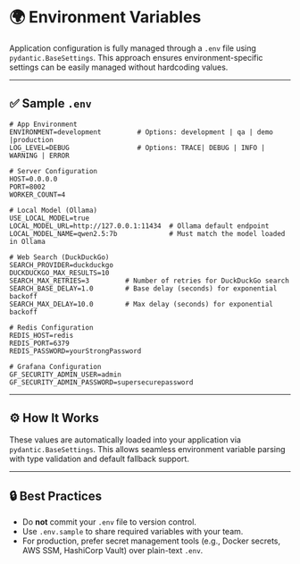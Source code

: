 # 🌍 Environment Variables

Application configuration is fully managed through a `.env` file using `pydantic.BaseSettings`. This approach ensures environment-specific settings can be easily managed without hardcoding values.

---

## ✅ Sample `.env`

```env
# App Environment
ENVIRONMENT=development         # Options: development | qa | demo |production
LOG_LEVEL=DEBUG                 # Options: TRACE| DEBUG | INFO | WARNING | ERROR

# Server Configuration
HOST=0.0.0.0
PORT=8002
WORKER_COUNT=4

# Local Model (Ollama)
USE_LOCAL_MODEL=true
LOCAL_MODEL_URL=http://127.0.0.1:11434  # Ollama default endpoint
LOCAL_MODEL_NAME=qwen2.5:7b             # Must match the model loaded in Ollama

# Web Search (DuckDuckGo)
SEARCH_PROVIDER=duckduckgo
DUCKDUCKGO_MAX_RESULTS=10
SEARCH_MAX_RETRIES=3         # Number of retries for DuckDuckGo search
SEARCH_BASE_DELAY=1.0        # Base delay (seconds) for exponential backoff
SEARCH_MAX_DELAY=10.0        # Max delay (seconds) for exponential backoff

# Redis Configuration
REDIS_HOST=redis
REDIS_PORT=6379
REDIS_PASSWORD=yourStrongPassword

# Grafana Configuration
GF_SECURITY_ADMIN_USER=admin
GF_SECURITY_ADMIN_PASSWORD=supersecurepassword
```

---

## ⚙️ How It Works

These values are automatically loaded into your application via `pydantic.BaseSettings`. This allows seamless environment variable parsing with type validation and default fallback support.

---

## 🔒 Best Practices

* Do **not** commit your `.env` file to version control.
* Use `.env.sample` to share required variables with your team.
* For production, prefer secret management tools (e.g., Docker secrets, AWS SSM, HashiCorp Vault) over plain-text `.env`.

